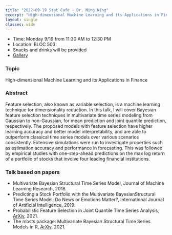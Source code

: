 ```yaml
---
title: "2022-09-19 Stat Cafe - Dr. Ning Ning"
excerpt: "High-dimensional Machine Learning and its Applications in Finance"
layout: single
classes: wide
---
```


- Time: Monday 9/19 from 11:30 AM to 12:30 PM
- Location: BLOC 503
- Snacks and drinks will be provided
- [Gallery](/StatCafe/2022-09-19-gallery/)

### Topic

High-dimensional Machine Learning and its Applications in Finance

### Abstract

Feature selection, also known as variable selection, is a machine learning technique for dimensionality reduction. In this talk, I will cover Bayesian feature selection techniques in multivariate time series modeling from Gaussian to non-Gaussian, for mean prediction and joint quantile prediction, respectively.  The proposed models with feature selection have higher learning accuracy and better model interpretability, and are able to outperform classical time series models over various scenarios consistently.  Extensive simulations were run to investigate properties such as estimation accuracy and performance in forecasting. This was followed by empirical studies with one-step-ahead predictions on the max log return of a portfolio of stocks that involve four leading financial institutions.

### Talk based on papers

- Multivariate Bayesian Structural Time Series Model, Journal of Machine Learning Research, 2018.
- Predicting a Stock Portfolio with the Multivariate BayesianStructural Time Series Model: Do News or Emotions Matter?, International Journal of Artificial Intelligence, 2019.
- Probabilistic Feature Selection in Joint Quantile Time Series Analysis, [ArXiv](https://arxiv.org/abs/2010.01654), 2021.
- The mbsts package: Multivariate Bayesian Structural Time Series Models in R, [ArXiv](https://arxiv.org/abs/2106.14045), 2021.